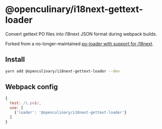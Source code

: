 # @openculinary/i18next-gettext-loader

Convert gettext PO files into i18next JSON format during webpack builds.

Forked from a no-longer-maintained [po-loader with support for i18next](https://github.com/queicherius/i18next-po-loader).

## Install

```bash
yarn add @openculinary/i18next-gettext-loader --dev
```

## Webpack config

```js
{
  test: /\.po$/, 
  use: [
    {'loader': '@openculinary/i18next-gettext-loader'}
  ]
}
```
